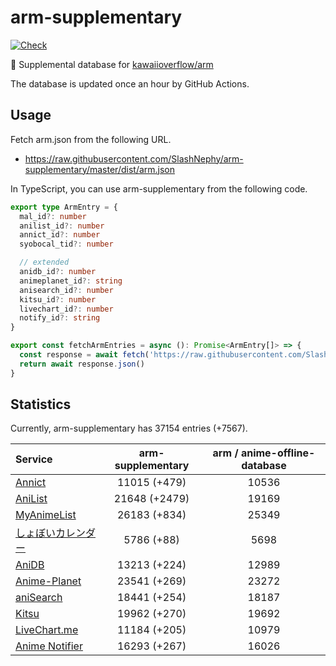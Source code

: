 # arm-supplementary

[![Check](https://github.com/SlashNephy/arm-supplementary/actions/workflows/check-node.yml/badge.svg)](https://github.com/SlashNephy/arm-supplementary/actions/workflows/check-node.yml)

💊 Supplemental database for [kawaiioverflow/arm](https://github.com/kawaiioverflow/arm)

The database is updated once an hour by GitHub Actions.

## Usage

Fetch arm.json from the following URL.

- https://raw.githubusercontent.com/SlashNephy/arm-supplementary/master/dist/arm.json

In TypeScript, you can use arm-supplementary from the following code.

```TypeScript
export type ArmEntry = {
  mal_id?: number
  anilist_id?: number
  annict_id?: number
  syobocal_tid?: number

  // extended
  anidb_id?: number
  animeplanet_id?: string
  anisearch_id?: number
  kitsu_id?: number
  livechart_id?: number
  notify_id?: string
}

export const fetchArmEntries = async (): Promise<ArmEntry[]> => {
  const response = await fetch('https://raw.githubusercontent.com/SlashNephy/arm-supplementary/master/dist/arm.json')
  return await response.json()
}
```

## Statistics

Currently, arm-supplementary has 37154 entries (+7567).

| Service                                     | arm-supplementary | arm / anime-offline-database |
| :------------------------------------------ | :---------------: | :--------------------------: |
| [Annict](https://annict.com)                |   11015 (+479)    |            10536             |
| [AniList](https://anilist.co)               |   21648 (+2479)   |            19169             |
| [MyAnimeList](https://myanimelist.net)      |   26183 (+834)    |            25349             |
| [しょぼいカレンダー](https://cal.syoboi.jp) |    5786 (+88)     |             5698             |
| [AniDB](https://anidb.net)                  |   13213 (+224)    |            12989             |
| [Anime-Planet](https://anime-planet.com)    |   23541 (+269)    |            23272             |
| [aniSearch](https://anisearch.com)          |   18441 (+254)    |            18187             |
| [Kitsu](https://kitsu.io)                   |   19962 (+270)    |            19692             |
| [LiveChart.me](https://livechart.me)        |   11184 (+205)    |            10979             |
| [Anime Notifier](https://notify.moe)        |   16293 (+267)    |            16026             |
